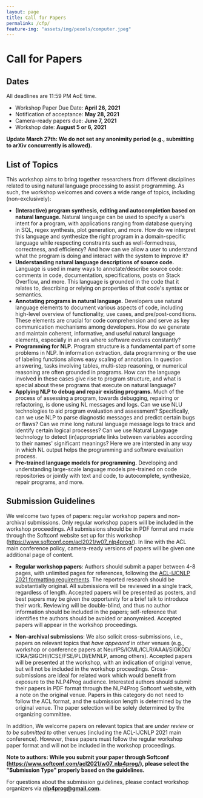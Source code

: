 ```yaml
---
layout: page
title: Call for Papers
permalink: /cfp/
feature-img: "assets/img/pexels/computer.jpeg"
---
```

# Call for Papers

## Dates

All deadlines are 11:59 PM AoE time.

+ Workshop Paper Due Date: **April 26, 2021** 
+ Notification of acceptance: **May 28, 2021**
+ Camera-ready papers due: **June 7, 2021**
+ Workshop date: **August 5 or 6, 2021**

**Update March 27th: We do not set any anonimity period (e.g., submitting to arXiv concurrently is allowed).**


## List of Topics 

This workshop aims to bring together researchers from different disciplines related to using natural language processing to assist programming. As such, the workshop welcomes and covers a wide range of topics, including (non-exclusively):

+ **(Interactive) program synthesis, editing and autocompletion based on natural language.** Natural language can be used to specify a user's intent for a program, with applications ranging from database querying in SQL, regex synthesis, plot generation, and more. How do we interpret this language and synthesize the right program in a domain-specific language while respecting constraints such as well-formedness, correctness, and efficiency? And how can we allow a user to understand what the program is doing and interact with the system to improve it?
+ **Understanding natural language descriptions of source code.** Language is used in many ways to annotate/describe source code: comments in code, documentation, specifications, posts on Stack Overflow, and more. This language is grounded in the code that it relates to, describing or relying on properties of that code's syntax or semantics.
+ **Annotating programs in natural language.** Developers use natural language elements to document various aspects of code, including high-level overview of functionality, use cases, and pre/post-conditions. These elements are crucial for code comprehension and serve as key communication mechanisms among developers. How do we generate and maintain coherent, informative, and useful natural language elements, especially in an era where software evolves constantly?
+ **Programming for NLP.** Program structure is a fundamental part of some problems in NLP. In information extraction, data programming or the use of labeling functions allows easy scaling of annotation. In question answering, tasks involving tables, multi-step reasoning, or numerical reasoning are often grounded in programs. How can the language involved in these cases give rise to program structure, and what is special about these programs that execute on natural language?
+ **Applying NLP to debug and repair existing programs.** Much of the process of assessing a program, towards debugging, repairing or refactoring, is done using NL messages and logs. Can we use NLU technologies to aid program evaluation and assessment? Specifically, can we use NLP to parse diagnostic messages and predict certain bugs or flaws? Can we mine long natural language message logs to track and identify certain logical processes? Can we use Natural Language technology to detect (in)appropriate links between variables according to their names' significant meanings? Here we are intersted in any way in which NL output helps the programming and software evaluation process.
+ **Pre-trained language models for programming.** Developing and understanding large-scale language models pre-trained on code repositories or jointly with text and code, to autocomplete, synthesize, repair programs, and more.

## Submission Guidelines

We welcome two types of papers: regular workshop papers and non-archival submissions. Only regular workshop papers will be included in the workshop proceedings. All submissions should be in PDF format and made through the Softconf website set up for this workshop (<a href="https://www.softconf.com/acl2021/w07_nlp4prog/">https://www.softconf.com/acl2021/w07_nlp4prog/</a>). In line with the ACL main conference policy, camera-ready versions of papers will be given one additional page of content.

+ **Regular workshop papers**: Authors should submit a paper between 4-8 pages, with unlimited pages for references, following the <a href="https://2021.aclweb.org/calls/papers/">ACL-IJCNLP 2021 formatting requirements</a>. The reported research should be substantially original. All submissions will be reviewed in a single track, regardless of length. Accepted papers will be presented as posters, and best papers may be given the opportunity for a brief talk to introduce their work. Reviewing will be double-blind, and thus no author information should be included in the papers; self-reference that identifies the authors should be avoided or anonymised. Accepted papers will appear in the workshop proceedings.

+ **Non-archival submissions**: We also solicit cross-submissions, i.e., papers on relevant topics that <i>have appeared</i> in other venues (e.g., workshop or conference papers at NeurIPS/<wbr>ICML/<wbr>ICLR/<wbr>AAAI/<wbr>SIGKDD/<wbr>ICRA/<wbr>SIGCHI/<wbr>ICSE/<wbr>FSE/<wbr>PLDI/<wbr>EMNLP, among others). Accepted papers will be presented at the workshop, with an indication of original venue, but will not be included in the workshop proceedings. Cross-submissions are ideal for related work which would benefit from exposure to the NLP4Prog audience. Interested authors should submit their papers in PDF format through the NLP4Prog Softconf website, with a note on the original venue. Papers in this category do not need to follow the ACL format, and the submission length is determined by the original venue. The paper selection will be solely determined by the organizing committee.

In addition, We welcome papers on relevant topics that are <i>under review</i> or <i>to be submitted to</i> other venues (including the ACL-IJCNLP 2021 main conference). However, these papers must follow the regular workshop paper format and will not be included in the workshop proceedings.

**Note to authors: While you submit your paper through Softconf (<a href="https://www.softconf.com/acl2021/w07_nlp4prog/">https://www.softconf.com/acl2021/w07_nlp4prog/</a>), please select the "Submission Type" properly based on the guidelines.**

For questions about the submission guidelines, please contact workshop organizers via **nlp4prog@gmail.com**.



